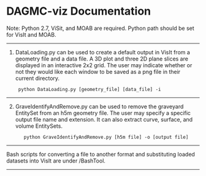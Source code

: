 DAGMC-viz Documentation
=======================

Note: Python 2.7, ViSit, and MOAB are required.
Python path should be set for VisIt and MOAB.

----------------------------------------

1. DataLoading.py can be used to create a default output in VisIt from a geometry file and a data file. A 3D plot and three 2D plane slices are displayed in an interactive 2x2 grid. The user may indicate whether or not they would like each window to be saved as a png file in their current directory.
	
		python DataLoading.py [geometry_file] [data_file] -i 

----------------------------------------

2. GraveIdentifyAndRemove.py can be used to remove the graveyard EntitySet from an h5m geometry file. The user may specify a specific output file name and extension. It can also extract curve, surface, and volume EntitySets.
 
          python GraveIdentifyAndRemove.py [h5m file] -o [output file] 
		
----------------------------------------

Bash scripts for converting a file to another format and substituting loaded datasets into VisIt are under /BashTool.

----------------------------------------
